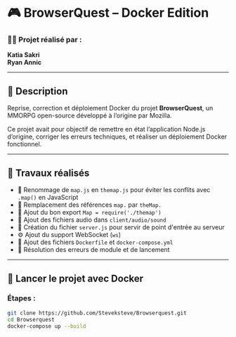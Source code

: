 # 🎮 BrowserQuest – Docker Edition

### 👩‍💻 Projet réalisé par :
**Katia Sakri**  
**Ryan Annic**

---

## 🧾 Description

Reprise, correction et déploiement Docker du projet **BrowserQuest**, un MMORPG open-source développé à l’origine par Mozilla.

Ce projet avait pour objectif de remettre en état l’application Node.js d’origine, corriger les erreurs techniques, et réaliser un déploiement Docker fonctionnel.

---

## 🚧 Travaux réalisés

- 🔁 Renommage de `map.js` en `themap.js` pour éviter les conflits avec `.map()` en JavaScript
- 🔁 Remplacement des références `map.` par `theMap.`
- 🧠 Ajout du bon export `Map = require('./themap')`
- 🎵 Ajout des fichiers audio dans `client/audio/sound`
- 🧩 Création du fichier `server.js` pour servir de point d'entrée au serveur
- ⚙️ Ajout du support WebSocket (`ws`)
- 🐳 Ajout des fichiers `Dockerfile` et `docker-compose.yml`
- 🔧 Résolution des erreurs de module et de lancement

---

## 🐳 Lancer le projet avec Docker

### Étapes :

```bash
git clone https://github.com/Steveksteve/Browserquest.git
cd Browserquest
docker-compose up --build

